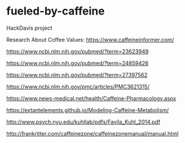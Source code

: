 # fueled-by-caffeine
HackDavis project

Research About Coffee Values: 
https://www.caffeineinformer.com/

https://www.ncbi.nlm.nih.gov/pubmed/?term=23623949

https://www.ncbi.nlm.nih.gov/pubmed/?term=24859426

https://www.ncbi.nlm.nih.gov/pubmed/?term=27397562

https://www.ncbi.nlm.nih.gov/pmc/articles/PMC3621315/

https://www.news-medical.net/health/Caffeine-Pharmacology.aspx

https://extantelements.github.io/Modeling-Caffeine-Metabolism/

http://www.psych.nyu.edu/kuhllab/pdfs/Favila_Kuhl_2014.pdf

http://frankritter.com/caffeinezone/caffeinezonemanual/manual.html


